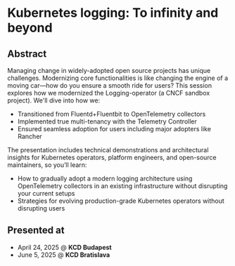 # Kubernetes logging: To infinity and beyond

## Abstract

Managing change in widely-adopted open source projects has unique challenges. Modernizing core functionalities is like changing the engine of a moving car—how do you ensure a smooth ride for users?
This session explores how we modernized the Logging-operator (a CNCF sandbox project). We'll dive into how we:

- Transitioned from Fluentd+Fluentbit to OpenTelemetry collectors
- Implemented true multi-tenancy with the Telemetry Controller
- Ensured seamless adoption for users including major adopters like Rancher

The presentation includes technical demonstrations and architectural insights for Kubernetes operators, platform engineers, and open-source maintainers, so you’ll learn:

- How to gradually adopt a modern logging architecture using OpenTelemetry collectors in an existing infrastructure without disrupting your current setups
- Strategies for evolving production-grade Kubernetes operators without disrupting users

## Presented at

- April 24, 2025 @ **KCD Budapest**
- June 5, 2025 @ **KCD Bratislava**

